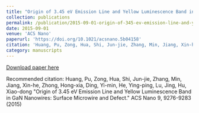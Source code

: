 ```yaml
---
title: "Origin of 3.45 eV Emission Line and Yellow Luminescence Band in GaN Nanowires: Surface Microwire and Defect"
collection: publications
permalink: /publication/2015-09-01-origin-of-345-ev-emission-line-and-yellow-luminescence-band-in-gan-nanowires-surface-microwire-and-defect
date: 2015-09-01
venue: 'ACS Nano'
paperurl: 'https://doi.org/10.1021/acsnano.5b04158'
citation: 'Huang, Pu, Zong, Hua, Shi, Jun-jie, Zhang, Min, Jiang, Xin-he, Zhong, Hong-xia, Ding, Yi-min, He, Ying-ping, Lu, Jing, Hu, Xiao-dong &quot;Origin of 3.45 eV Emission Line and Yellow Luminescence Band in GaN Nanowires: Surface Microwire and Defect.&quot; ACS Nano 9, 9276-9283 (2015)'
category: manuscripts
---
```


<a href='https://doi.org/10.1021/acsnano.5b04158'>Download paper here</a>

Recommended citation: Huang, Pu, Zong, Hua, Shi, Jun-jie, Zhang, Min, Jiang, Xin-he, Zhong, Hong-xia, Ding, Yi-min, He, Ying-ping, Lu, Jing, Hu, Xiao-dong &quot;Origin of 3.45 eV Emission Line and Yellow Luminescence Band in GaN Nanowires: Surface Microwire and Defect.&quot; ACS Nano 9, 9276-9283 (2015)